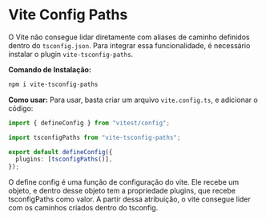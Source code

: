 # Vite Config Paths

O Vite não consegue lidar diretamente com aliases de caminho definidos dentro do `tsconfig.json`. Para integrar essa funcionalidade, é necessário instalar o plugin `vite-tsconfig-paths`.

**Comando de Instalação:**

```bash
npm i vite-tsconfig-paths
```

**Como usar:** Para usar, basta criar um arquivo `vite.config.ts`, e adicionar o código:

```typescript
import { defineConfig } from "vitest/config";

import tsconfigPaths from "vite-tsconfig-paths";

export default defineConfig({
  plugins: [tsconfigPaths()],
});
```

O define config é uma função de configuração do vite. Ele recebe um objeto, e dentro desse objeto tem a propriedade plugins, que recebe tsconfigPaths como valor. A partir dessa atribuição, o vite consegue lider com os caminhos criados dentro do tsconfig.
